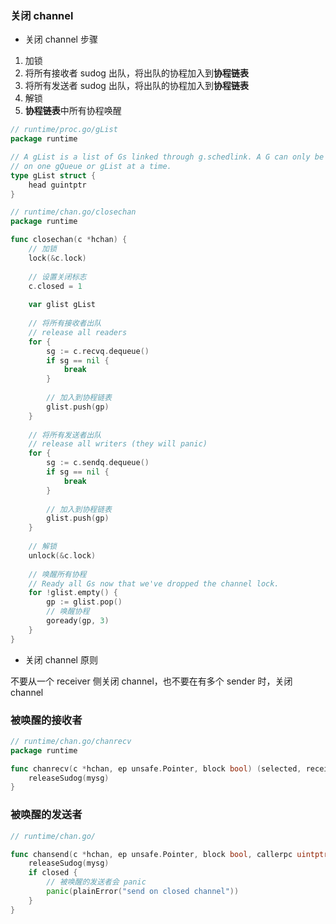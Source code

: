 ### 关闭 channel

* 关闭 channel 步骤

1. 加锁
2. 将所有接收者 sudog 出队，将出队的协程加入到**协程链表**
3. 将所有发送者 sudog 出队，将出队的协程加入到**协程链表**
4. 解锁
5. **协程链表**中所有协程唤醒


```go
// runtime/proc.go/gList
package runtime

// A gList is a list of Gs linked through g.schedlink. A G can only be
// on one gQueue or gList at a time.
type gList struct {
	head guintptr
}
```

```go
// runtime/chan.go/closechan
package runtime

func closechan(c *hchan) {
    // 加锁
    lock(&c.lock)
    
    // 设置关闭标志
    c.closed = 1
    
    var glist gList
    
    // 将所有接收者出队
    // release all readers
    for {
        sg := c.recvq.dequeue()
        if sg == nil {
            break
        }
        
        // 加入到协程链表
        glist.push(gp)
    }
    
    // 将所有发送者出队
    // release all writers (they will panic)
    for {
        sg := c.sendq.dequeue()
        if sg == nil {
            break
        }
    
        // 加入到协程链表
        glist.push(gp)
    }
    
    // 解锁
    unlock(&c.lock)
    
    // 唤醒所有协程
    // Ready all Gs now that we've dropped the channel lock.
	for !glist.empty() {
		gp := glist.pop()
		// 唤醒协程
		goready(gp, 3)
	}
}
```

* 关闭 channel 原则

不要从一个 receiver 侧关闭 channel，也不要在有多个 sender 时，关闭 channel


### 被唤醒的接收者

```go
// runtime/chan.go/chanrecv
package runtime

func chanrecv(c *hchan, ep unsafe.Pointer, block bool) (selected, received bool) {
    releaseSudog(mysg)
}
```


### 被唤醒的发送者

```go
// runtime/chan.go/

func chansend(c *hchan, ep unsafe.Pointer, block bool, callerpc uintptr) bool {
	releaseSudog(mysg)
	if closed {
	    // 被唤醒的发送者会 panic
		panic(plainError("send on closed channel"))
	}
}
```
